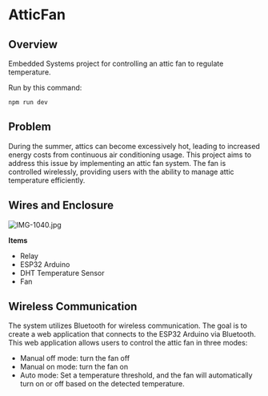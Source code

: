 # AtticFan

## Overview
Embedded Systems project for controlling an attic fan to regulate temperature.

Run by this command:
```
npm run dev
```

## Problem
During the summer, attics can become excessively hot, leading to increased energy 
costs from continuous air conditioning usage. This project aims to address this 
issue by implementing an attic fan system. 
The fan is controlled wirelessly, providing users with the ability to 
manage attic temperature efficiently.

## Wires and Enclosure
![IMG-1040.jpg](./esp32/IMG-1040.jpg)

**Items**
- Relay
- ESP32 Arduino
- DHT Temperature Sensor
- Fan

## Wireless Communication
The system utilizes Bluetooth for wireless communication. The goal is to create a web 
application that connects to the ESP32 Arduino via Bluetooth. This web application 
allows users to control the attic fan in three modes:
 - Manual off mode: turn the fan off 
 - Manual on mode: turn the fan on 
 - Auto mode: Set a temperature threshold, and the fan will automatically turn on or off based on the detected temperature. 

